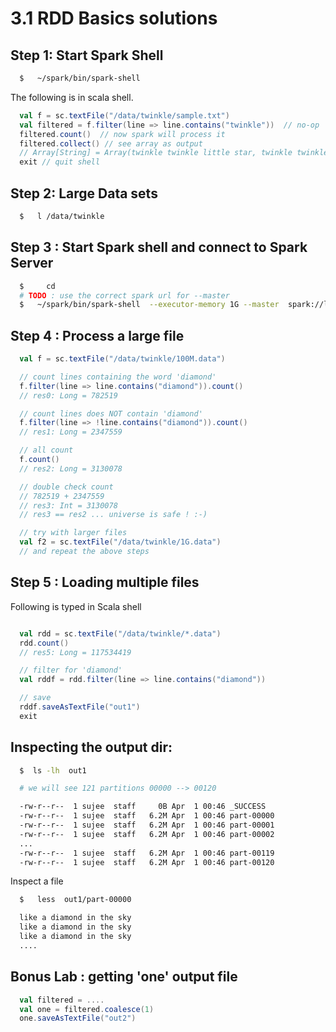 3.1 RDD Basics solutions
========================

## Step 1: Start Spark Shell

```bash
  $   ~/spark/bin/spark-shell
```

The following is in scala shell.  

```scala
  val f = sc.textFile("/data/twinkle/sample.txt")
  val filtered = f.filter(line => line.contains("twinkle"))  // no-op
  filtered.count()  // now spark will process it
  filtered.collect() // see array as output
  // Array[String] = Array(twinkle twinkle little star, twinkle twinkle little star)
  exit // quit shell
```


## Step 2: Large Data sets

```bash
  $   l /data/twinkle
```

## Step 3 : Start Spark shell and connect to Spark Server

```bash
  $     cd  
  # TODO : use the correct spark url for --master
  $   ~/spark/bin/spark-shell  --executor-memory 1G --master  spark://localhost:7077
```



## Step 4 : Process a large file
```scala
  val f = sc.textFile("/data/twinkle/100M.data")

  // count lines containing the word 'diamond'
  f.filter(line => line.contains("diamond")).count()
  // res0: Long = 782519

  // count lines does NOT contain 'diamond'
  f.filter(line => !line.contains("diamond")).count()
  // res1: Long = 2347559

  // all count
  f.count()
  // res2: Long = 3130078

  // double check count
  // 782519 + 2347559
  // res3: Int = 3130078
  // res3 == res2 ... universe is safe ! :-)

  // try with larger files
  val f2 = sc.textFile("/data/twinkle/1G.data")
  // and repeat the above steps
```



## Step 5 : Loading multiple files

Following is typed in Scala shell

```scala

  val rdd = sc.textFile("/data/twinkle/*.data")  
  rdd.count()
  // res5: Long = 117534419

  // filter for 'diamond'
  val rddf = rdd.filter(line => line.contains("diamond"))

  // save
  rddf.saveAsTextFile("out1")
  exit
```



## Inspecting the output dir:
```bash
  $  ls -lh  out1

  # we will see 121 partitions 00000 --> 00120

  -rw-r--r--  1 sujee  staff     0B Apr  1 00:46 _SUCCESS
  -rw-r--r--  1 sujee  staff   6.2M Apr  1 00:46 part-00000
  -rw-r--r--  1 sujee  staff   6.2M Apr  1 00:46 part-00001
  -rw-r--r--  1 sujee  staff   6.2M Apr  1 00:46 part-00002
  ...
  -rw-r--r--  1 sujee  staff   6.2M Apr  1 00:46 part-00119
  -rw-r--r--  1 sujee  staff   6.2M Apr  1 00:46 part-00120
```

Inspect a file
```bash
  $   less  out1/part-00000

  like a diamond in the sky
  like a diamond in the sky
  like a diamond in the sky
  ....
```

## Bonus Lab : getting 'one' output file

```scala
  val filtered = ....
  val one = filtered.coalesce(1)
  one.saveAsTextFile("out2")
```
